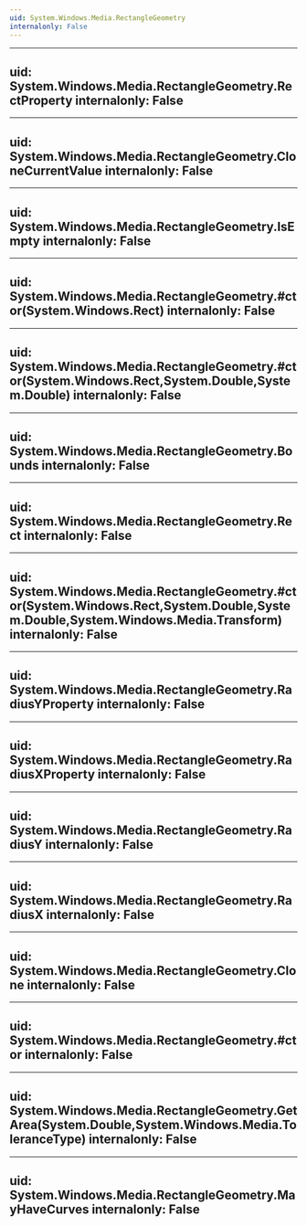 ```yaml
---
uid: System.Windows.Media.RectangleGeometry
internalonly: False
---
```


---
uid: System.Windows.Media.RectangleGeometry.RectProperty
internalonly: False
---

---
uid: System.Windows.Media.RectangleGeometry.CloneCurrentValue
internalonly: False
---

---
uid: System.Windows.Media.RectangleGeometry.IsEmpty
internalonly: False
---

---
uid: System.Windows.Media.RectangleGeometry.#ctor(System.Windows.Rect)
internalonly: False
---

---
uid: System.Windows.Media.RectangleGeometry.#ctor(System.Windows.Rect,System.Double,System.Double)
internalonly: False
---

---
uid: System.Windows.Media.RectangleGeometry.Bounds
internalonly: False
---

---
uid: System.Windows.Media.RectangleGeometry.Rect
internalonly: False
---

---
uid: System.Windows.Media.RectangleGeometry.#ctor(System.Windows.Rect,System.Double,System.Double,System.Windows.Media.Transform)
internalonly: False
---

---
uid: System.Windows.Media.RectangleGeometry.RadiusYProperty
internalonly: False
---

---
uid: System.Windows.Media.RectangleGeometry.RadiusXProperty
internalonly: False
---

---
uid: System.Windows.Media.RectangleGeometry.RadiusY
internalonly: False
---

---
uid: System.Windows.Media.RectangleGeometry.RadiusX
internalonly: False
---

---
uid: System.Windows.Media.RectangleGeometry.Clone
internalonly: False
---

---
uid: System.Windows.Media.RectangleGeometry.#ctor
internalonly: False
---

---
uid: System.Windows.Media.RectangleGeometry.GetArea(System.Double,System.Windows.Media.ToleranceType)
internalonly: False
---

---
uid: System.Windows.Media.RectangleGeometry.MayHaveCurves
internalonly: False
---
